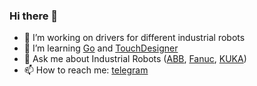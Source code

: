 ### Hi there 👋

<!--
**kirillmorozov/kirillmorozov** is a ✨ _special_ ✨ repository because its `README.md` (this file) appears on your GitHub profile.

Here are some ideas to get you started:

- 🔭 I’m currently working on ...
- 🌱 I’m currently learning ...
- 👯 I’m looking to collaborate on ...
- 🤔 I’m looking for help with ...
- 💬 Ask me about ...
- 📫 How to reach me: ...
- 😄 Pronouns: ...
- ⚡ Fun fact: ...
-->

* 🤖 I’m working on drivers for different industrial robots
* 🧠 I’m learning [Go](https://golang.org/) and [TouchDesigner](https://derivative.ca/)
* 💬 Ask me about Industrial Robots ([ABB](https://new.abb.com/products/robotics), [Fanuc](https://www.fanuc.eu/), [KUKA](https://www.kuka.com/))
* 📫 How to reach me: [telegram](https://t.me/UncleDaddyRam)
